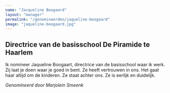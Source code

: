 ```yaml
---
name: "Jacqueline Boogaard"
layout: "manager"
permalink: "/genomineerden/jaqueline-boogaard"
image: "jaqueline-boogaard.jpg"
---
```

## Directrice van de basisschool De Piramide te Haarlem
Ik nomineer Jaqueline Boogaart, directrice van de basisschool waar ik werk. Zij laat je doen waar je goed in bent. Ze heeft vertrouwen in ons. Het gaat haar altijd om de kinderen. Ze staat achter ons. Ze is eerlijk en duidelijk.

_Genomineerd door Marjolein Smeenk_
